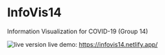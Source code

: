 # InfoVis14
Information Visualization for COVID-19 (Group 14)

![live version](https://d33wubrfki0l68.cloudfront.net/5fdb9a09a481cc00078b7faf/screenshot.png)
live demo: https://infovis14.netlify.app/
